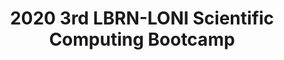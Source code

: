 ---
layout: post
title: 2020 3rd LBRN-LONI Scientific Computing Bootcamp
categories: events
eventDate: June 1-5, 2019
startTime: 8:00am
endTime: 5:00pm
description: HPC@LSU will hold the 3rd LBRN-LONI Scientific Computing Bootcamp on June 1-5, 2020 virtually. <a href="https://lbrn.lsu.edu/lbrn-loni-scientific-computing-bootcamp.html">https://lbrn.lsu.edu/lbrn-loni-scientific-computing-bootcamp.html</a>
---